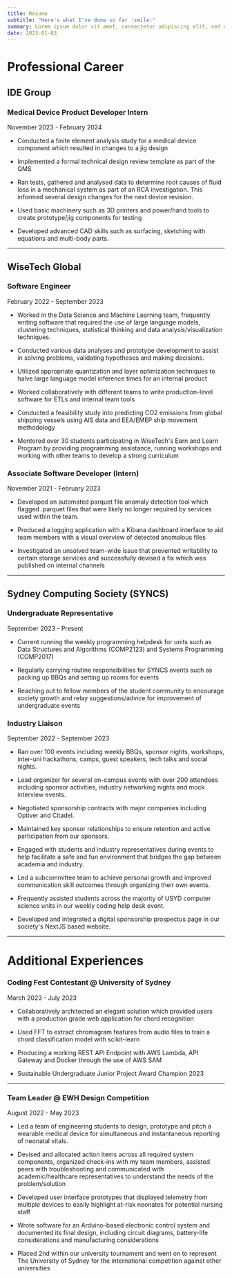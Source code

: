 ```yaml
---
title: Resume
subtitle: "Here's what I've done so far :smile:"
summary: Lorem ipsum dolor sit amet, consectetur adipiscing elit, sed do eiusmod tempor incididunt ut labore et dolore magna aliqua. Ut enim ad minim veniam, quis nostrud exercitation ullamco laboris nisi ut aliquip ex ea commodo consequat. aliqua. Ut enim ad minim veniam, quis nostrud exercitation ullamco laboris nisi ut aliquip ex ea commodo consequat.
date: 2023-01-03
---
```

# Professional Career
## IDE Group
### Medical Device Product Developer Intern
November 2023 - February 2024
- Conducted a finite element analysis study for a medical device component which resulted in changes to a jig design
  
- Implemented a formal technical design review template as part of the QMS
  
- Ran tests, gathered and analysed data to determine root causes of fluid loss in a mechanical system as part of an RCA investigation. This informed several design changes for the next device revision.
  
- Used basic machinery such as 3D printers and power/hand tools to create prototype/jig components for testing
  
- Developed advanced CAD skills such as surfacing, sketching with equations and multi-body parts.
________
## WiseTech Global
### Software Engineer
February 2022 - September 2023
- Worked in the Data Science and Machine Learning team, frequently writing software that required the use of large language models, clustering techniques, statistical thinking and data analysis/visualization techniques.

- Conducted various data analyses and prototype development to assist in solving problems, validating hypotheses and making decisions. 

- Utilized appropriate quantization and layer optimization techniques to halve large language model inference times for an internal product

- Worked collaboratively with different teams to write production-level software for ETLs and internal team tools

- Conducted a feasibility study into predicting CO2 emissions from global shipping vessels using AIS data and EEA/EMEP ship movement methodology

- Mentored over 30 students participating in WiseTech's Earn and Learn Program by providing programming assistance, running workshops and working with other teams to develop a strong curriculum

### Associate Software Developer (Intern)
November 2021 - February 2023
- Developed an automated parquet file anomaly detection tool which flagged .parquet files that were likely no longer required by services used within the team. 

- Produced a logging application with a Kibana dashboard interface to aid team members with a visual overview of detected anomalous files

- Investigated an unsolved team-wide issue that prevented writability to certain storage services and successfully devised a fix which was published on internal channels
_________
## Sydney Computing Society (SYNCS)
### Undergraduate Representative
September 2023 - Present
- Current running the weekly programming helpdesk for units such as Data Structures and Algorithms (COMP2123) and Systems Programming (COMP2017)

- Regularly carrying routine responsibilities for SYNCS events such as packing up BBQs and setting up rooms for events

- Reaching out to fellow members of the student community to encourage society growth and relay suggestions/advice for improvement of undergraduate events
### Industry Liaison
September 2022 - September 2023
- Ran over 100 events including weekly BBQs, sponsor nights, workshops, inter-uni hackathons, camps, guest speakers, tech talks and social nights.

- Lead organizer for several on-campus events with over 200 attendees including sponsor activities, industry networking nights and mock interview events.

- Negotiated sponsorship contracts with major companies including Optiver and Citadel.

- Maintained key sponsor relationships to ensure retention and active participation from our sponsors.

- Engaged with students and industry representatives during events to help facilitate a safe and fun environment that bridges the gap between academia and industry.

- Led a subcommittee team to achieve personal growth and improved communication skill outcomes through organizing their own events.

- Frequently assisted students across the majority of USYD computer science units in our weekly coding help desk event.

- Developed and integrated a digital sponsorship prospectus page in our society's NextJS based website.
_________

# Additional Experiences
### Coding Fest Contestant @ University of Sydney
March 2023 - July 2023
- Collaboratively architected an elegant solution which provided users with a production grade web application for chord recognition

- Used FFT to extract chromagram features from audio files to train a chord classification model with scikit-learn

- Producing a working REST API Endpoint with AWS Lambda, API Gateway and Docker through the use of AWS SAM

- Sustainable Undergraduate Junior Project Award Champion 2023
_________
### Team Leader @ EWH Design Competition
August 2022 - May 2023
- Led a team of engineering students to design, prototype and pitch a wearable medical device for simultaneous and instantaneous reporting of neonatal vitals.

- Devised and allocated action items across all required system components, organized check-ins with my team members, assisted peers with troubleshooting and communicated with academic/healthcare representatives to understand the needs of the problem/solution

- Developed user interface prototypes that displayed telemetry from multiple devices to easily highlight at-risk neonates for potential nursing staff

- Wrote software for an Arduino-based electronic control system and documented its final design, including circuit diagrams, battery-life considerations and manufacturing considerations

- Placed 2nd within our university tournament and went on to represent The University of Sydney for the international competition against other universities
